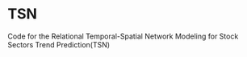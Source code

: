 # TSN
Code for the Relational Temporal-Spatial Network Modeling for Stock Sectors Trend Prediction(TSN)

